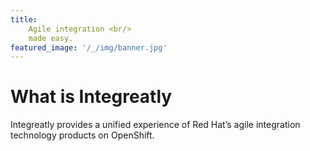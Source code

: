 ```yaml
---
title:
    Agile integration <br/>
    made easy.
featured_image: '/_/img/banner.jpg'
---
```


# What is Integreatly

Integreatly provides a unified experience of Red Hat’s
agile integration technology products on OpenShift. 